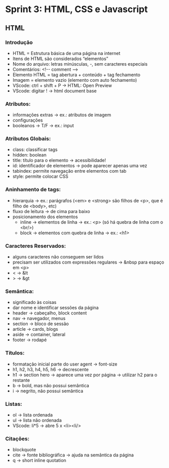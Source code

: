 # Sprint 3: HTML, CSS e Javascript
## HTML
### Introdução
- HTML = Estrutura básica de uma página na internet
- Itens de HTML são considerados “elementos”
- Nome do arquivo: letras minúsculas, -, sem caracteres especiais
- Comentários: &lt;!-- comment --&gt;
- Elemento HTML = tag abertura + conteúdo + tag fechamento
- Imagem = elemento vazio (elemento com auto fechamento)
- VScode: ctrl + shift + P → HTML: Open Preview
- VScode: digitar ! → html document base
### Atributos:
- informações extras → ex.: atributos de imagem
- configurações
- booleanos → T/F → ex.: input
### Atributos Globais:
- class: classificar tags
- hidden: boolean
- title: título para o elemento → acessibilidade!
- id: identificador de elementos → pode aparecer apenas uma vez
- tabindex: permite navegação entre elementos com tab
- style: permite colocar CSS
### Aninhamento de tags:
- hierarquia → ex.: parágrafos (&lt;em&gt; e &lt;strong&gt; são filhos de &lt;p&gt;, que é filho de &lt;body&gt;, etc)
- fluxo de leitura → de cima para baixo
- posicionamento dos elementos
  - inline → elementos de linha → ex.: &lt;p&gt; (só há quebra de linha com o &lt;br/&gt;)
  - block → elementos com quebra de linha → ex.: &lt;h1&gt;
### Caracteres Reservados:
- alguns caracteres não conseguem ser lidos
- precisam ser utilizados com expressões regulares → &nbsp para espaço em &lt;p&gt;
- &lt; → &lt
- &gt; → &gt
### Semântica:
- significado às coisas
- dar nome e identificar sessões da página
- header → cabeçalho, block content
- nav → navegador, menus
- section → bloco de sessão
- article → cards, blogs
- aside → container, lateral
- footer → rodapé
### Títulos:
- formatação inicial parte do user agent → font-size
- h1, h2, h3, h4, h5, h6 → decrescente
- h1 → section hero → aparece uma vez por página → utilizar h2 para o restante
- b → bold, mas não possui semântica
- i → negrito, não possui semântica
### Listas:
- ol → lista ordenada
- ul → lista não ordenada
- VScode: li*5 → abre 5 x &lt;li&gt;&lt;li/&gt;
### Citações:
- blockquote
- cite → fonte bibliográfica → ajuda na semântica da página
- q → short inline quotation
